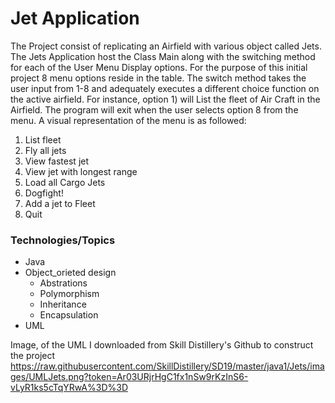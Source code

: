 # Jet Application

The Project consist of replicating an Airfield with various object called Jets. The Jets Application host the Class Main along with the switching method for each of the User Menu Display options. For the purpose of this initial project 8 menu options reside in the table. The switch method takes the user input from 1-8 and adequately executes a different choice function on the active airfield. For instance, option 1) will List the fleet of Air Craft in the Airfield. The program will exit when the user selects option 8 from the menu.
A visual representation of the menu is as followed:

1) List fleet
2) Fly all jets
3) View fastest jet
4) View jet with longest range
5) Load all Cargo Jets
6) Dogfight!
7) Add a jet to Fleet
8) Quit 


### Technologies/Topics
* Java
* Object_orieted design
	* Abstrations
	* Polymorphism
	* Inheritance
	* Encapsulation 
* UML

Image, of the UML I downloaded from Skill Distillery's Github to construct the project
https://raw.githubusercontent.com/SkillDistillery/SD19/master/java1/Jets/images/UMLJets.png?token=Ar03URjrHgC1fx1nSw9rKzInS6-vLyR1ks5cTqYRwA%3D%3D